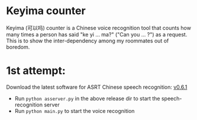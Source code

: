# Keyima counter
Keyima (可以吗) counter is a Chinese voice recognition tool that counts how many times a person has said "ke yi ... ma?" ("Can you ... ?") as a request. This is to show the inter-dependency among my roommates out of boredom.

# 1st attempt:

Download the latest software for ASRT Chinese speech recognition: [v0.6.1](https://github.com/nl8590687/ASRT_SpeechRecognition/releases/tag/v0.6.1)
- Run `python asserver.py` in the above release dir to start the speech-recognition server
- Run `python main.py` to start the voice recognition